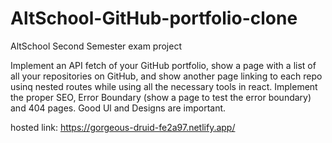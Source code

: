 # AltSchool-GitHub-portfolio-clone

AltSchool Second Semester exam project

Implement an API fetch of your GitHub portfolio, show a page with a list of all your
repositories on GitHub, and show another page linking to each repo usinq nested routes
while using all the necessary tools in react. Implement the proper SEO, Error Boundary
(show a page to test the error boundary) and 404 pages. Good Ul and Designs are
important.

hosted link: https://gorgeous-druid-fe2a97.netlify.app/
